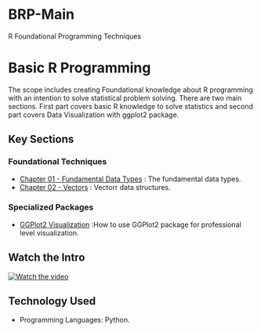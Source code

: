 # BRP-Main
R Foundational Programming Techniques
# Basic R Programming 
The scope includes creating Foundational knowledge about R programming with an intention to solve statistical problem solving. There are two main sections. First part covers basic R knowledge to solve statistics and second part covers Data Visualization with ggplot2 package.

## Key Sections
### Foundational Techniques
- [Chapter 01 - Fundamental Data Types](https://github.com/fromsantanu/BRP-Ch-01-DataTypes) : The fundamental data types.
- [Chapter 02 - Vectors](https://github.com/fromsantanu/BRP-Ch-02-Vectors) : Vectorr data structures.
### Specialized Packages
- [GGPlot2 Visualization](https://github.com/fromsantanu/#)  :How to use GGPlot2 package for professional level visualization.

## Watch the Intro 
[![Watch the video](https://img.youtube.com/vi/tbd/hqdefault.jpg)](https://www.youtube.com/watch?v=tbd)

## Technology Used
- Programming Languages: Python.
